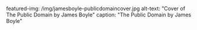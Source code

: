 featured-img: /img/jamesboyle-publicdomaincover.jpg
alt-text: "Cover of The Public Domain by James Boyle"
caption: "The Public Domain by James Boyle"
